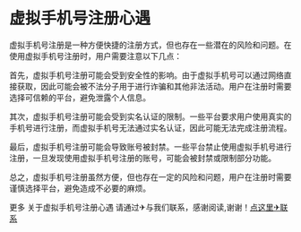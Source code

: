 # 虚拟手机号注册心遇

虚拟手机号注册是一种方便快捷的注册方式，但也存在一些潜在的风险和问题。在使用虚拟手机号注册时，用户需要注意以下几点：

首先，虚拟手机号注册可能会受到安全性的影响。由于虚拟手机号可以通过网络直接获取，因此可能会被不法分子用于进行诈骗和其他非法活动。用户在注册时需要选择可信赖的平台，避免泄露个人信息。

其次，虚拟手机号注册可能会受到实名认证的限制。一些平台要求用户使用真实的手机号进行注册，而虚拟手机号无法通过实名认证，因此可能无法完成注册流程。

最后，虚拟手机号注册可能会导致账号被封禁。一些平台禁止使用虚拟手机号进行注册，一旦发现使用虚拟手机号注册的账号，可能会被封禁或限制部分功能。

总之，虚拟手机号注册虽然方便，但也存在一定的风险和问题，用户在注册时需要谨慎选择平台，避免造成不必要的麻烦。

更多 关于虚拟手机号注册心遇 请通过✈与我们联系，感谢阅读,谢谢！[点这里✈联系](https://ww.k02.cc)